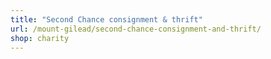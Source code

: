 ```yaml
---
title: "Second Chance consignment & thrift"
url: /mount-gilead/second-chance-consignment-and-thrift/
shop: charity
---
```

